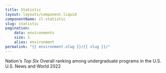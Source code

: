 ```yaml
---
title: Statistic
layout: layouts/component.liquid
componentName: il-statistic
slug: statistic
pagination:
    data: environments
    size: 1
    alias: environment
permalink: "{{ environment.slug }}/{{ slug }}/"
---
```

<div id="template-information">
<span slot="top">Nation's</span> <em slot="stat">Top Six</em> Overall ranking among undergraduate programs in the U.S.
<span slot="source">U.S. News and World 2022</span>
</div>
